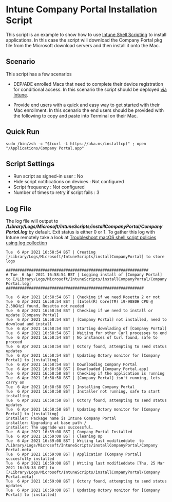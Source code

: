 # Intune Company Portal Installation Script

This script is an example to show how to use [Intune Shell Scripting](https://docs.microsoft.com/en-us/mem/intune/apps/macos-shell-scripts) to install applications. In this case the script will download the Company Portal pkg file from the Microsoft download servers and then install it onto the Mac.

## Scenario

This script has a few scenarios

- DEP/ADE enrolled Macs that need to complete their device registration for conditional access. In this scenario the script should be deployed [via Intune]((https://docs.microsoft.com/en-us/mem/intune/apps/macos-shell-scripts)).

- Provide end users with a quick and easy way to get started with their Mac enrollment. In this scenario the end users should be provided with the following to copy and paste into Terminal on their Mac.


## Quick Run

```
sudo /bin/zsh -c "$(curl -L https://aka.ms/installcp)" ; open "/Applications/Company Portal.app"
```

## Script Settings

- Run script as signed-in user : No
- Hide script notifications on devices : Not configured
- Script frequency : Not configured
- Number of times to retry if script fails : 3

## Log File

The log file will output to ***/Library/Logs/Microsoft/IntuneScripts/installCompanyPortal/Company Portal.log*** by default. Exit status is either 0 or 1. To gather this log with Intune remotely take a look at  [Troubleshoot macOS shell script policies using log collection](https://docs.microsoft.com/en-us/mem/intune/apps/macos-shell-scripts#troubleshoot-macos-shell-script-policies-using-log-collection)

```
Tue  6 Apr 2021 16:58:54 BST | Creating [/Library/Logs/Microsoft/IntuneScripts/installCompanyPortal] to store logs

##############################################################
# Tue  6 Apr 2021 16:58:54 BST | Logging install of [Company Portal] to [/Library/Logs/Microsoft/IntuneScripts/installCompanyPortal/Company Portal.log]
############################################################

Tue  6 Apr 2021 16:58:54 BST | Checking if we need Rosetta 2 or not
Tue  6 Apr 2021 16:58:54 BST | [Intel(R) Core(TM) i9-9880H CPU @ 2.30GHz] found, Rosetta not needed
Tue  6 Apr 2021 16:58:54 BST | Checking if we need to install or update [Company Portal]
Tue  6 Apr 2021 16:58:54 BST | [Company Portal] not installed, need to download and install
Tue  6 Apr 2021 16:58:54 BST | Starting downlading of [Company Portal]
Tue  6 Apr 2021 16:58:54 BST | Waiting for other Curl processes to end
Tue  6 Apr 2021 16:58:54 BST | No instances of Curl found, safe to proceed
Tue  6 Apr 2021 16:58:54 BST | Octory found, attempting to send status updates
Tue  6 Apr 2021 16:58:54 BST | Updating Octory monitor for [Company Portal] to [installing]
Tue  6 Apr 2021 16:58:54 BST | Downloading Company Portal
Tue  6 Apr 2021 16:58:58 BST | Downloaded [Company Portal.app]
Tue  6 Apr 2021 16:58:58 BST | Checking if the application is running
Tue  6 Apr 2021 16:58:58 BST | [Company Portal] isn't running, lets carry on
Tue  6 Apr 2021 16:58:58 BST | Installing Company Portal
Tue  6 Apr 2021 16:58:58 BST | Installer not running, safe to start installing
Tue  6 Apr 2021 16:58:58 BST | Octory found, attempting to send status updates
Tue  6 Apr 2021 16:58:58 BST | Updating Octory monitor for [Company Portal] to [installing]
installer: Package name is Intune Company Portal
installer: Upgrading at base path /
installer: The upgrade was successful.
Tue  6 Apr 2021 16:59:08 BST | Company Portal Installed
Tue  6 Apr 2021 16:59:08 BST | Cleaning Up
Tue  6 Apr 2021 16:59:08 BST | Writing last modifieddate  to /Library/Logs/Microsoft/IntuneScripts/installCompanyPortal/Company Portal.meta
Tue  6 Apr 2021 16:59:08 BST | Application [Company Portal] succesfully installed
Tue  6 Apr 2021 16:59:08 BST | Writing last modifieddate [Thu, 25 Mar 2021 16:38:38 GMT] to [/Library/Logs/Microsoft/IntuneScripts/installCompanyPortal/Company Portal.meta]
Tue  6 Apr 2021 16:59:08 BST | Octory found, attempting to send status updates
Tue  6 Apr 2021 16:59:08 BST | Updating Octory monitor for [Company Portal] to [installed]
```

